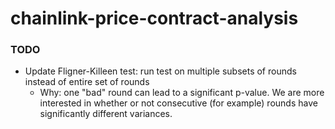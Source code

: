 # chainlink-price-contract-analysis

### TODO
* Update Fligner-Killeen test: run test on multiple subsets of rounds instead of entire set of rounds
  * Why: one "bad" round can lead to a significant p-value. We are more interested in whether or not consecutive (for example) rounds have significantly different variances.

